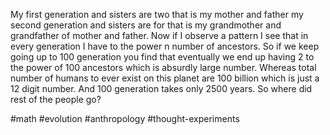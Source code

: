 My first generation and sisters are two that is my mother and father my second generation and sisters are for that is my grandmother and grandfather of mother and father. Now if I observe a pattern I see that in every generation I have to the power n number of ancestors. So if we keep going up to 100 generation you find that eventually we end up having 2 to the power of 100 ancestors which is absurdly large number. Whereas total number of humans to ever exist on this planet are 100 billion which is just a 12 digit number. And 100 generation takes only 2500 years. So where did rest of the people go?

#math #evolution #anthropology #thought-experiments 